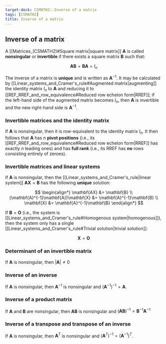 ```yaml
---
target-deck: CSMATH2::Inverse of a matrix
tags: [CSMATH2]
title: Inverse of a matrix
---
```


## Inverse of a matrix

A [[Matrices_(CSMATH2)#Square matrix|square matrix]] $\mathbf{A}$ is called **nonsingular** or **invertible** if there exists a square matrix $\mathbf{B}$ such that:

$$
\mathbf{AB} = \mathbf{BA} = I_n
$$

The inverse of a matrix is **unique** and is written as $\mathbf{A}^{-1}$. It may be calculated by [[Linear_systems_and_Cramer's_rule#Augmented matrix|augmenting]] the identity matrix $I_n$ to $\mathbf{A}$ and reducing it to [[REF_RREF_and_row_equivalence#Reduced row echelon form|RREF]]; if the left-hand side of the augmented matrix becomes $I_n$, then $\mathbf{A}$ is invertible and the new right-hand side is $\mathbf{A}^{-1}$.

<!--ID: 1717416499656-->

### Invertible matrices and the identity matrix

If $\mathbf{A}$ is nonsingular, then it is row-equivalent to the identity matrix $I_n$. It then follows that $\mathbf{A}$ has $n$ **pivot positions** (i.e., its [[REF_RREF_and_row_equivalence#Reduced row echelon form|RREF]] has exactly $n$ leading ones) and has **full rank** (i.e., its RREF has **no** rows consisting entirely of zeroes).

<!--ID: 1717429724864-->

### Invertible matrices and linear systems

If $\mathbf{A}$ is nonsingular, then the [[Linear_systems_and_Cramer's_rule|linear system]] $\mathbf{AX} = \mathbf{B}$ has the following **unique** solution:

$$
\begin{align*}
\mathbf{AX} &= \mathbf{B} \\
(\mathbf{A}^{-1}\mathbf{A})\mathbf{X} &= \mathbf{A}^{-1}\mathbf{B} \\
\mathbf{X} &= \mathbf{A}^{-1}\mathbf{B}
\end{align*}
$$

If $\mathbf{B} = \mathbf{O}$ (i.e., the system is [[Linear_systems_and_Cramer's_rule#Homogenous system|homogenous]]), then the system only has a single [[Linear_systems_and_Cramer's_rule#Trivial solution|trivial solution]]:

$$
\mathbf{X} = \mathbf{O}
$$
<!--ID: 1717567794666-->

### Determinant of an invertible matrix

If $\mathbf{A}$ is nonsingular, then $|\mathbf{A}| \neq 0$

<!--ID: 1717567794674-->

### Inverse of an inverse

If $\mathbf{A}$ is nonsingular, then $\mathbf{A}^{-1}$ is nonsingular and $(\mathbf{A}^{-1})^{-1}=\mathbf{A}$.

<!--ID: 1717416499660-->

### Inverse of a product matrix

If $\mathbf{A}$ and $\mathbf{B}$ are nonsingular, then $\mathbf{AB}$ is nonsingular and $(\mathbf{AB})^{-1} = \mathbf{B}^{-1}\mathbf{A}^{-1}$

<!--ID: 1717416499664-->

### Inverse of a transpose and transpose of an inverse

If $\mathbf{A}$ is nonsingular, then $\mathbf{A}^T$ is nonsingular and $(\mathbf{A}^T)^{-1}=(\mathbf{A}^{-1})^T$.

<!--ID: 1717416499669-->
